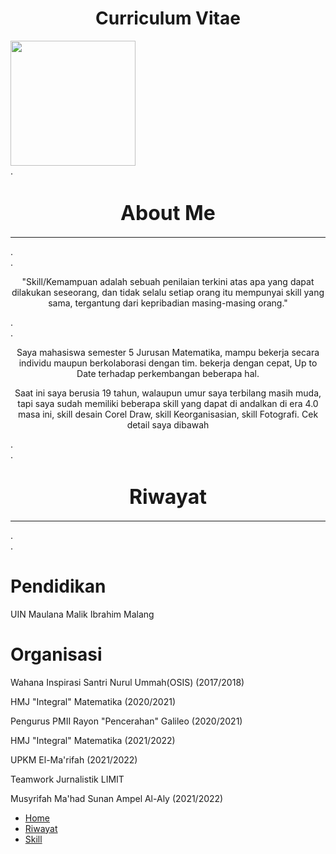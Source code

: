 
<!DOCTYPE html>
<html lang="en">
<html>
    <head>
        <title>Curriculum Vitae</title>
        <meta charset="utf-8">
        <link rel="stylesheet" type="text/css" href="style.css">
    </head>
    <body>
        <div id="header">
            <div id="main-head">
                <div id="title">
                    <h1 align="center">Curriculum Vitae</h1>
                </div>
                <div class="right">
                    <img src="Shofi.png" width= "200 alt="foto Shofi" id="foto">
                </div>
            </div>
            <div id="nav-col">.
                <h1 align="center"><font size=6>About Me</font></h1>
                <hr color="darkgoldenrod" size="2">.
            </div>
            <div id="nav">.
                <p align="center">"Skill/Kemampuan adalah sebuah penilaian terkini atas apa yang dapat dilakukan seseorang, dan tidak selalu setiap orang itu mempunyai skill yang sama, tergantung dari kepribadian masing-masing orang."</p>.
            </div>
            <div id="content">.
                <p align="center">Saya mahasiswa semester 5 Jurusan Matematika, mampu bekerja secara individu maupun berkolaborasi dengan tim. bekerja dengan cepat, Up to Date terhadap perkembangan beberapa hal.</p>
                <p align="center">Saat ini saya berusia 19 tahun, walaupun umur saya terbilang masih muda, tapi saya sudah memiliki beberapa skill yang dapat di andalkan di era 4.0 masa ini, skill desain Corel Draw, skill Keorganisasian, skill Fotografi. Cek detail saya dibawah</p>.
            </div>
            <div id="nav-col1">.
                <h1 align="center"><font size=6>Riwayat</font></h1>
                <hr color="darkgoldenrod" size="2">.
            </div>
            <div id="content1">.
                <h1 align="left">Pendidikan</h1>
                <p align="left">UIN Maulana Malik Ibrahim Malang</p>
                <h1 align="left">Organisasi</h1>
                <p align="left">Wahana Inspirasi Santri Nurul Ummah(OSIS) (2017/2018)</OSIS></p>
                <P align="left">HMJ "Integral" Matematika (2020/2021)</P>
                <p align="left">Pengurus PMII Rayon "Pencerahan" Galileo (2020/2021)</p>
                <p align="left">HMJ "Integral" Matematika (2021/2022)</p>
                <p align="left">UPKM El-Ma'rifah (2021/2022)</p>
                <p align="left">Teamwork Jurnalistik LIMIT</p>
                <p align="left">Musyrifah Ma'had Sunan Ampel Al-Aly (2021/2022)</p>
            </div>
            <div>
                <ul>
                    <li><a href="#">Home</a></li>
                    <li><a href="">Riwayat</a></li>
                    <li><a href="">Skill</a></li>
                </ul>
            </div>
        </div>
    </body>
</html>
